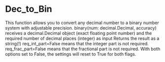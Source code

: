 # Dec_to_Bin
This function allows you to convert any decimal number to a binary number system with adjustable precision.
binary(num: decimal.Decimal, accuracy) receives a decimal.Decimal object (exact floating point number) and the required number of decimal places (integer) as input
Returns the result as a string(!)
req_int_part=False means that the integer part is not required.
req_frac_part=False means that the fractional part is not required.
With both options set to False, the settings will reset to True for both flags.
